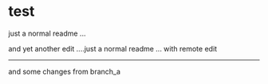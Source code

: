 test
====
just a normal readme ...


and yet another edit ....just a normal readme ...
with remote edit

---
and some changes from branch_a